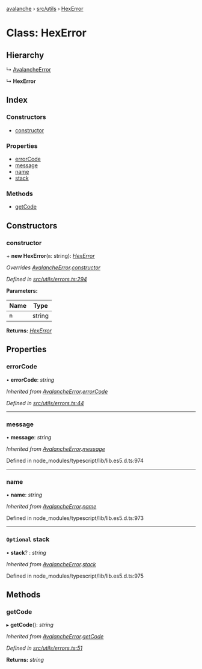 [avalanche](../README.md) › [src/utils](../modules/src_utils.md) › [HexError](src_utils.hexerror.md)

# Class: HexError

## Hierarchy

  ↳ [AvalancheError](src_utils.avalancheerror.md)

  ↳ **HexError**

## Index

### Constructors

* [constructor](src_utils.hexerror.md#constructor)

### Properties

* [errorCode](src_utils.hexerror.md#errorcode)
* [message](src_utils.hexerror.md#message)
* [name](src_utils.hexerror.md#name)
* [stack](src_utils.hexerror.md#optional-stack)

### Methods

* [getCode](src_utils.hexerror.md#getcode)

## Constructors

###  constructor

\+ **new HexError**(`m`: string): *[HexError](src_utils.hexerror.md)*

*Overrides [AvalancheError](src_utils.avalancheerror.md).[constructor](src_utils.avalancheerror.md#constructor)*

*Defined in [src/utils/errors.ts:294](https://github.com/ava-labs/avalanchejs/blob/f2c4a10/src/utils/errors.ts#L294)*

**Parameters:**

Name | Type |
------ | ------ |
`m` | string |

**Returns:** *[HexError](src_utils.hexerror.md)*

## Properties

###  errorCode

• **errorCode**: *string*

*Inherited from [AvalancheError](src_utils.avalancheerror.md).[errorCode](src_utils.avalancheerror.md#errorcode)*

*Defined in [src/utils/errors.ts:44](https://github.com/ava-labs/avalanchejs/blob/f2c4a10/src/utils/errors.ts#L44)*

___

###  message

• **message**: *string*

*Inherited from [AvalancheError](src_utils.avalancheerror.md).[message](src_utils.avalancheerror.md#message)*

Defined in node_modules/typescript/lib/lib.es5.d.ts:974

___

###  name

• **name**: *string*

*Inherited from [AvalancheError](src_utils.avalancheerror.md).[name](src_utils.avalancheerror.md#name)*

Defined in node_modules/typescript/lib/lib.es5.d.ts:973

___

### `Optional` stack

• **stack**? : *string*

*Inherited from [AvalancheError](src_utils.avalancheerror.md).[stack](src_utils.avalancheerror.md#optional-stack)*

Defined in node_modules/typescript/lib/lib.es5.d.ts:975

## Methods

###  getCode

▸ **getCode**(): *string*

*Inherited from [AvalancheError](src_utils.avalancheerror.md).[getCode](src_utils.avalancheerror.md#getcode)*

*Defined in [src/utils/errors.ts:51](https://github.com/ava-labs/avalanchejs/blob/f2c4a10/src/utils/errors.ts#L51)*

**Returns:** *string*
